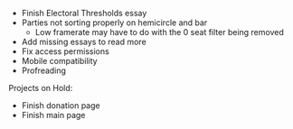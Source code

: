 -   Finish Electoral Thresholds essay
-   Parties not sorting properly on hemicircle and bar
    -   Low framerate may have to do with the 0 seat filter being removed
-   Add missing essays to read more
-   Fix access permissions
-   Mobile compatibility
-   Profreading

Projects on Hold:

-   Finish donation page
-   Finish main page